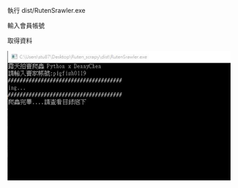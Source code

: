 執行 dist/RutenSrawler.exe

輸入會員帳號

取得資料

![](https://github.com/TequieroD/RutenCrawler/blob/master/readme.JPG) 
